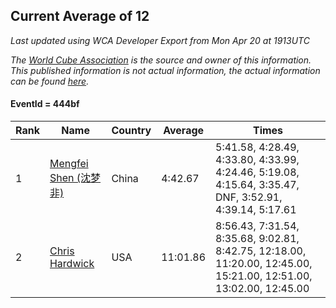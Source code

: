 ## Current Average of 12

*Last updated using WCA Developer Export from Mon Apr 20 at 1913UTC*

*The [World Cube Association](https://www.worldcubeassociation.org) is the source and owner of this information. This published information is not actual information, the actual information can be found [here](https://www.worldcubeassociation.org/results).*

#### EventId = 444bf

|Rank|Name|Country|Average|Times|  
|--|--|--|--|--|  
|1|[Mengfei Shen (沈梦非)](https://www.worldcubeassociation.org/persons/2018SHEN07)|China|4:42.67|5:41.58, 4:28.49, 4:33.80, 4:33.99, 4:24.46, 5:19.08, 4:15.64, 3:35.47, DNF, 3:52.91, 4:39.14, 5:17.61|  
|2|[Chris Hardwick](https://www.worldcubeassociation.org/persons/2003HARD01)|USA|11:01.86|8:56.43, 7:31.54, 8:35.68, 9:02.81, 8:42.75, 12:18.00, 11:20.00, 12:45.00, 15:21.00, 12:51.00, 13:02.00, 12:45.00|  

